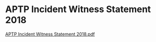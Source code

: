 # APTP Incident Witness Statement 2018

[APTP  Incident Witness Statement 2018.pdf](APTP%20Incident%20Witness%20Statement%202018%20b8d1865a2c0c4522bd71481251c0b8ad/APTP__Incident_Witness_Statement_2018.pdf)